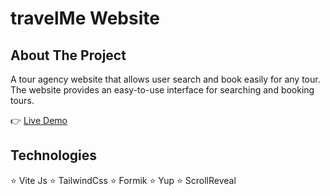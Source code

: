 # travelMe Website

## About The Project

A tour agency website that allows user search and book easily for any tour. The website provides an easy-to-use interface for searching and booking tours.

👉 [Live Demo](https://codesandbox.io/p/github/ozgevurmaz/travelAgency/main?layout=%257B%2522sidebarPanel%2522%253A%2522EXPLORER%2522%252C%2522rootPanelGroup%2522%253A%257B%2522direction%2522%253A%2522horizontal%2522%252C%2522contentType%2522%253A%2522UNKNOWN%2522%252C%2522type%2522%253A%2522PANEL_GROUP%2522%252C%2522id%2522%253A%2522ROOT_LAYOUT%2522%252C%2522panels%2522%253A%255B%257B%2522type%2522%253A%2522PANEL_GROUP%2522%252C%2522contentType%2522%253A%2522UNKNOWN%2522%252C%2522direction%2522%253A%2522vertical%2522%252C%2522id%2522%253A%2522cll0yzqn1000h3b6m4v3mgvn9%2522%252C%2522sizes%2522%253A%255B70%252C30%255D%252C%2522panels%2522%253A%255B%257B%2522type%2522%253A%2522PANEL_GROUP%2522%252C%2522contentType%2522%253A%2522EDITOR%2522%252C%2522direction%2522%253A%2522horizontal%2522%252C%2522id%2522%253A%2522EDITOR%2522%252C%2522panels%2522%253A%255B%257B%2522type%2522%253A%2522PANEL%2522%252C%2522contentType%2522%253A%2522EDITOR%2522%252C%2522id%2522%253A%2522cll0yzqn0000c3b6mozio9isq%2522%257D%255D%252C%2522sizes%2522%253A%255B100%255D%257D%252C%257B%2522type%2522%253A%2522PANEL_GROUP%2522%252C%2522contentType%2522%253A%2522SHELLS%2522%252C%2522direction%2522%253A%2522horizontal%2522%252C%2522id%2522%253A%2522SHELLS%2522%252C%2522panels%2522%253A%255B%257B%2522type%2522%253A%2522PANEL%2522%252C%2522contentType%2522%253A%2522SHELLS%2522%252C%2522id%2522%253A%2522cll0yzqn1000g3b6m1qmr57r5%2522%257D%255D%252C%2522sizes%2522%253A%255B100%255D%257D%255D%257D%252C%257B%2522type%2522%253A%2522PANEL_GROUP%2522%252C%2522contentType%2522%253A%2522DEVTOOLS%2522%252C%2522direction%2522%253A%2522vertical%2522%252C%2522id%2522%253A%2522DEVTOOLS%2522%252C%2522panels%2522%253A%255B%257B%2522type%2522%253A%2522PANEL%2522%252C%2522contentType%2522%253A%2522DEVTOOLS%2522%252C%2522id%2522%253A%2522cll0yzqn0000e3b6mjiwtje1m%2522%257D%255D%252C%2522sizes%2522%253A%255B100%255D%257D%255D%252C%2522sizes%2522%253A%255B37.69000393723658%252C62.30999606276342%255D%257D%252C%2522tabbedPanels%2522%253A%257B%2522cll0yzqn0000c3b6mozio9isq%2522%253A%257B%2522id%2522%253A%2522cll0yzqn0000c3b6mozio9isq%2522%252C%2522activeTabId%2522%253A%2522cll0zztto00lv3b6m97axjgwt%2522%252C%2522tabs%2522%253A%255B%257B%2522id%2522%253A%2522cll0yzqn0000b3b6mju2qkek9%2522%252C%2522mode%2522%253A%2522permanent%2522%252C%2522type%2522%253A%2522FILE%2522%252C%2522filepath%2522%253A%2522%252FREADME.md%2522%252C%2522state%2522%253A%2522IDLE%2522%257D%252C%257B%2522type%2522%253A%2522FILE%2522%252C%2522filepath%2522%253A%2522%252Fpackage.json%2522%252C%2522id%2522%253A%2522cll0z09sd017f3b6m5pntpsa5%2522%252C%2522mode%2522%253A%2522permanent%2522%252C%2522state%2522%253A%2522IDLE%2522%257D%252C%257B%2522type%2522%253A%2522FILE%2522%252C%2522filepath%2522%253A%2522%252Fsrc%252Fpages%252FTours%252FCards.jsx%2522%252C%2522id%2522%253A%2522cll0zztto00lv3b6m97axjgwt%2522%252C%2522mode%2522%253A%2522permanent%2522%252C%2522state%2522%253A%2522IDLE%2522%257D%255D%257D%252C%2522cll0yzqn0000e3b6mjiwtje1m%2522%253A%257B%2522id%2522%253A%2522cll0yzqn0000e3b6mjiwtje1m%2522%252C%2522tabs%2522%253A%255B%257B%2522type%2522%253A%2522TASK_PORT%2522%252C%2522taskId%2522%253A%2522dev%2522%252C%2522port%2522%253A5173%252C%2522id%2522%253A%2522cll0z035s00yd3b6mma7fd2yh%2522%252C%2522mode%2522%253A%2522permanent%2522%252C%2522path%2522%253A%2522%252F%2522%257D%255D%252C%2522activeTabId%2522%253A%2522cll0z035s00yd3b6mma7fd2yh%2522%257D%252C%2522cll0yzqn1000g3b6m1qmr57r5%2522%253A%257B%2522id%2522%253A%2522cll0yzqn1000g3b6m1qmr57r5%2522%252C%2522activeTabId%2522%253A%2522cll0z009k00ma3b6mac8zca1a%2522%252C%2522tabs%2522%253A%255B%257B%2522id%2522%253A%2522cll0yzqn0000f3b6m4darr1ce%2522%252C%2522mode%2522%253A%2522permanent%2522%252C%2522type%2522%253A%2522TERMINAL%2522%252C%2522shellId%2522%253A%2522cll0yzqve001cd9e79ljh6ics%2522%257D%252C%257B%2522type%2522%253A%2522TASK_LOG%2522%252C%2522taskId%2522%253A%2522dev%2522%252C%2522id%2522%253A%2522cll0z009k00ma3b6mac8zca1a%2522%252C%2522mode%2522%253A%2522permanent%2522%257D%255D%257D%257D%252C%2522showDevtools%2522%253Atrue%252C%2522showShells%2522%253Atrue%252C%2522showSidebar%2522%253Atrue%252C%2522sidebarPanelSize%2522%253A15%257D) 

## Technologies
⭐️ Vite Js
⭐️ TailwindCss
⭐️ Formik
⭐️ Yup
⭐️ ScrollReveal
